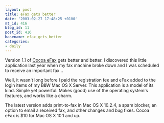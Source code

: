 ```yaml
---
layout: post
title: eFax gets better
date: '2003-02-27 17:48:25 +0100'
mt_id: 416
blog_id: 11
post_id: 416
basename: efax_gets_better
categories:
- daily
---
```

Version 1.1 of <a href="http://www.macadvocacy.com/cocoaefax.htm">Cocoa eFax</a> gets better and better. I discovered this little application last year when my fax machine broke down and I was scheduled to receive an important fax ..

Well, it wasn't long before I paid the registration fee and eFax added to the login items of my B&W Mac OS X Server. This application is a model of its kind. Simple yet powerful. Makes (good) use of the operating system's features, and works like a charm. 

The latest version adds print-to-fax in Mac OS X 10.2.4, a spam blocker, an option to email a received fax, and other changes and bug fixes. Cocoa eFax is $10 for Mac OS X 10.1 and up.
